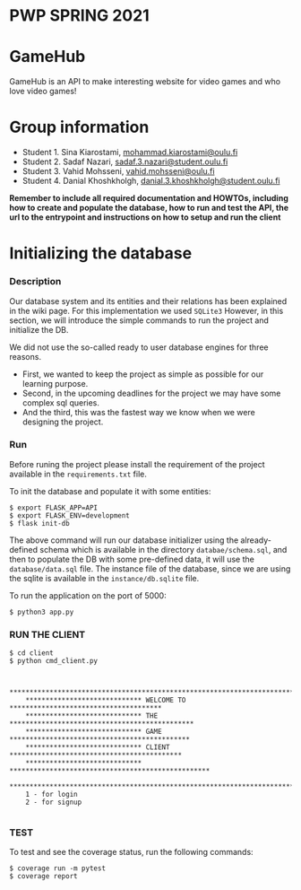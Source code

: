 # PWP SPRING 2021
# GameHub
GameHub is an API to make interesting website for video games and who love video games!
# Group information
* Student 1. Sina Kiarostami, mohammad.kiarostami@oulu.fi
* Student 2. Sadaf Nazari, sadaf.3.nazari@student.oulu.fi
* Student 3. Vahid Mohsseni, vahid.mohsseni@oulu.fi
* Student 4. Danial Khoshkholgh, danial.3.khoshkholgh@student.oulu.fi

__Remember to include all required documentation and HOWTOs, including how to create and populate the database, how to run and test the API, the url to the entrypoint and instructions on how to setup and run the client__

# Initializing the database

### Description
Our database system and its entities and their relations has been explained in the wiki page. For this 
implementation we used `SQLite3`
However, in this section, we will introduce the simple commands to run the project and initialize the DB. 

We did not use the so-called ready to user database engines for three reasons. 

- First, we wanted to keep the project as simple as possible for our learning purpose. 
- Second, in the upcoming deadlines for the project we may have some complex sql queries. 
- And the third, this was the fastest way we know when we were designing the project.


### Run
Before runing the project please install the requirement of the project available in the `requirements.txt` file.

To init the database and populate it with some entities:

```shell
$ export FLASK_APP=API
$ export FLASK_ENV=development
$ flask init-db
```
The above command will run our database initializer using the already-defined schema which is available in the 
directory `databae/schema.sql`, and then to populate the DB with some pre-defined data, it will use the 
`database/data.sql` file. The instance file of the database, since we are using the sqlite is available in the 
`instance/db.sqlite` file.


To run the application on the port of 5000:

```shell
$ python3 app.py
```


### RUN THE CLIENT

```shell
$ cd client
$ python cmd_client.py

```

```

    ********************************************************************************
    ***************************** WELCOME TO **************************************
    ***************************** THE **********************************************
    ***************************** GAME *********************************************
    ***************************** CLIENT *******************************************
    ***************************** **************************************************
    ********************************************************************************
    1 - for login
    2 - for signup
    
```

### TEST

To test and see the coverage status, run the following commands:

```shell
$ coverage run -m pytest
$ coverage report
```